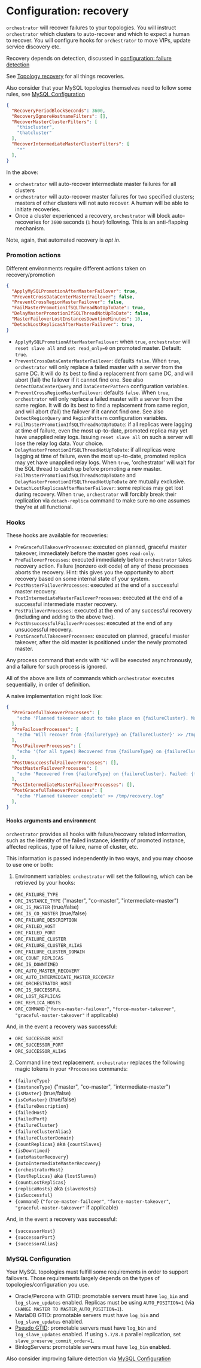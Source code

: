 # Configuration: recovery

`orchestrator` will recover failures to your topologies. You will instruct `orchestrator` which clusters to auto-recover and which to expect a human to recover. You will configure hooks for `orchestrator` to move VIPs, update service discovery etc.

Recovery depends on detection, discussed in [configuration: failure detection](configuration-failure-detection.md)

See [Topology recovery](topology-recovery.md) for all things recoveries.

Also consider that your MySQL topologies themselves need to follow some rules, see [MySQL Configuration](#mysql-configuration)

```json
{
  "RecoveryPeriodBlockSeconds": 3600,
  "RecoveryIgnoreHostnameFilters": [],
  "RecoverMasterClusterFilters": [
    "thiscluster",
    "thatcluster"
  ],
  "RecoverIntermediateMasterClusterFilters": [
    "*"
  ],
}
```

In the above:

- `orchestrator` will auto-recover intermediate master failures for all clusters
- `orchestrator` will auto-recover master failures for two specified clusters; masters of other clusters will not auto recover. A human will be able to initiate recoveries.
- Once a cluster experienced a recovery, `orchestrator` will block auto-recoveries for `3600` seconds (`1` hour) following. This is an anti-flapping mechanism.

Note, again, that automated recovery is _opt in_.

### Promotion actions

Different environments require different actions taken on recovery/promotion

```json
{
  "ApplyMySQLPromotionAfterMasterFailover": true,
  "PreventCrossDataCenterMasterFailover": false,
  "PreventCrossRegionMasterFailover": false,
  "FailMasterPromotionIfSQLThreadNotUpToDate": true,
  "DelayMasterPromotionIfSQLThreadNotUpToDate": false,
  "MasterFailoverLostInstancesDowntimeMinutes": 10,
  "DetachLostReplicasAfterMasterFailover": true,
}
```

- `ApplyMySQLPromotionAfterMasterFailover`: when `true`, `orchestrator` will `reset slave all` and `set read_only=0` on promoted master. Default: `true`.
- `PreventCrossDataCenterMasterFailover`: defaults `false`. When `true`, `orchestrator` will only replace a failed master with a server from the same DC. It will do its best to find a replacement from same DC, and will abort (fail) the failover if it cannot find one. See also `DetectDataCenterQuery` and `DataCenterPattern` configuration variables.
- `PreventCrossRegionMasterFailover`: defaults `false`. When `true`, `orchestrator` will only replace a failed master with a server from the same region. It will do its best to find a replacement from same region, and will abort (fail) the failover if it cannot find one. See also `DetectRegionQuery` and `RegionPattern` configuration variables.
- `FailMasterPromotionIfSQLThreadNotUpToDate`: if all replicas were lagging at time of failure, even the most up-to-date, promoted replica may yet have unapplied relay logs. Issuing `reset slave all` on such a server will lose the relay log data. Your choice.
- `DelayMasterPromotionIfSQLThreadNotUpToDate`: if all replicas were lagging at time of failure, even the most up-to-date, promoted replica may yet have unapplied relay logs. When `true`, 'orchestrator' will wait for the SQL thread to catch up before promoting a new master.
  `FailMasterPromotionIfSQLThreadNotUpToDate` and `DelayMasterPromotionIfSQLThreadNotUpToDate` are mutually exclusive.
- `DetachLostReplicasAfterMasterFailover`: some replicas may get lost during recovery. When `true`, `orchestrator` will forcibly break their replication via `detach-replica` command to make sure no one assumes they're at all functional.

### Hooks

These hooks are available for recoveries:

- `PreGracefulTakeoverProcesses`: executed on planned, graceful master takeover, immediately before the master goes `read-only`.
- `PreFailoverProcesses`: executed immediately before `orchestrator` takes recovery action. Failure (nonzero exit code) of any of these processes aborts the recovery.
  Hint: this gives you the opportunity to abort recovery based on some internal state of your system.
- `PostMasterFailoverProcesses`: executed at the end of a successful master recovery.
- `PostIntermediateMasterFailoverProcesses`: executed at the end of a successful intermediate master recovery.
- `PostFailoverProcesses`: executed at the end of any successful recovery (including and adding to the above two).
- `PostUnsuccessfulFailoverProcesses`: executed at the end of any unsuccessful recovery.
- `PostGracefulTakeoverProcesses`: executed on planned, graceful master takeover, after the old master is positioned under the newly promoted master.

Any process command that ends with `"&"` will be executed asynchronously, and a failure for such process is ignored.

All of the above are lists of commands which `orchestrator` executes sequentially, in order of definition.

A naive implementation might look like:

```json
{
  "PreGracefulTakeoverProcesses": [
    "echo 'Planned takeover about to take place on {failureCluster}. Master will switch to read_only' >> /tmp/recovery.log"
  ],
  "PreFailoverProcesses": [
    "echo 'Will recover from {failureType} on {failureCluster}' >> /tmp/recovery.log"
  ],
  "PostFailoverProcesses": [
    "echo '(for all types) Recovered from {failureType} on {failureCluster}. Failed: {failedHost}:{failedPort}; Successor: {successorHost}:{successorPort}' >> /tmp/recovery.log"
  ],
  "PostUnsuccessfulFailoverProcesses": [],
  "PostMasterFailoverProcesses": [
    "echo 'Recovered from {failureType} on {failureCluster}. Failed: {failedHost}:     {failedPort}; Promoted: {successorHost}:{successorPort}' >> /tmp/recovery.log"
  ],
  "PostIntermediateMasterFailoverProcesses": [],
  "PostGracefulTakeoverProcesses": [
    "echo 'Planned takeover complete' >> /tmp/recovery.log"
  ],
}
```

#### Hooks arguments and environment

`orchestrator` provides all hooks with failure/recovery related information, such as the identity of the failed instance, identity of promoted instance, affected replicas, type of failure, name of cluster, etc.

This information is passed independently in two ways, and you may choose to use one or both:

1. Environment variables: `orchestrator` will set the following, which can be retrieved by your hooks:

- `ORC_FAILURE_TYPE`
- `ORC_INSTANCE_TYPE` ("master", "co-master", "intermediate-master")
- `ORC_IS_MASTER` (true/false)
- `ORC_IS_CO_MASTER` (true/false)
- `ORC_FAILURE_DESCRIPTION`
- `ORC_FAILED_HOST`
- `ORC_FAILED_PORT`
- `ORC_FAILURE_CLUSTER`
- `ORC_FAILURE_CLUSTER_ALIAS`
- `ORC_FAILURE_CLUSTER_DOMAIN`
- `ORC_COUNT_REPLICAS`
- `ORC_IS_DOWNTIMED`
- `ORC_AUTO_MASTER_RECOVERY`
- `ORC_AUTO_INTERMEDIATE_MASTER_RECOVERY`
- `ORC_ORCHESTRATOR_HOST`
- `ORC_IS_SUCCESSFUL`
- `ORC_LOST_REPLICAS`
- `ORC_REPLICA_HOSTS`
- `ORC_COMMAND` (`"force-master-failover"`, `"force-master-takeover"`, `"graceful-master-takeover"` if applicable)

And, in the event a recovery was successful:

- `ORC_SUCCESSOR_HOST`
- `ORC_SUCCESSOR_PORT`
- `ORC_SUCCESSOR_ALIAS`

2. Command line text replacement. `orchestrator` replaces the following magic tokens in your `*Proccesses` commands:

- `{failureType}`
- `{instanceType}` ("master", "co-master", "intermediate-master")
- `{isMaster}` (true/false)
- `{isCoMaster}` (true/false)
- `{failureDescription}`
- `{failedHost}`
- `{failedPort}`
- `{failureCluster}`
- `{failureClusterAlias}`
- `{failureClusterDomain}`
- `{countReplicas}` aka `{countSlaves}`
- `{isDowntimed}`
- `{autoMasterRecovery}`
- `{autoIntermediateMasterRecovery}`
- `{orchestratorHost}`
- `{lostReplicas}` aka `{lostSlaves}`
- `{countLostReplicas}`
- `{replicaHosts}` aka `{slaveHosts}`
- `{isSuccessful}`
- `{command}` (`"force-master-failover"`, `"force-master-takeover"`, `"graceful-master-takeover"` if applicable)

And, in the event a recovery was successful:

- `{successorHost}`
- `{successorPort}`
- `{successorAlias}`

### MySQL Configuration

Your MySQL topologies must fulfill some requirements in order to support failovers. Those requirements largely depends on the types of topologies/configuration you use.

- Oracle/Percona with GTID: promotable servers must have `log_bin` and `log_slave_updates` enabled. Replicas must be using `AUTO_POSITION=1` (via `CHANGE MASTER TO MASTER_AUTO_POSITION=1`).
- MariaDB GTID: promotable servers must have `log_bin` and `log_slave_updates` enabled.
- [Pseudo GTID](#pseudo-gtid): promotable servers must have `log_bin` and `log_slave_updates` enabled. If using `5.7/8.0` parallel replication, set `slave_preserve_commit_order=1`.
- BinlogServers: promotable servers must have `log_bin` enabled.


Also consider improving failure detection via [MySQL Configuration](configuration-failure-detection.md#mysql-configuration)
